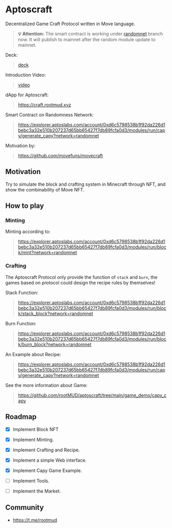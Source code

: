 # Aptoscraft

Decentralized Game Craft Protocol written in Move language.

> **💡 Attention:** The smart contract is working under [randomnet](https://github.com/aptos-labs/aptos-core/tree/randomnet) branch now. It will publish to mainnet after the random module update to mainnet.

Deck:

> [deck](./deck.pdf)

Introduction Video:

> [video](https://youtu.be/fB8_fVEyo1k)

dApp for Aptoscraft:

> https://craft.rootmud.xyz

Smart Contract on Randomness Network:

> https://explorer.aptoslabs.com/account/0xd6c5798538b1f92da226d1bebc3a32e510b207237d65bb65427f7db89fcfa0d3/modules/run/capy/generate_capy?network=randomnet

Motivation by: 

> https://github.com/movefuns/movecraft
## Motivation

Try to simulate the block and crafting system in Minecraft through NFT, and show the combinability of Move NFT.

## How to play

### Minting

Minting according to:

> https://explorer.aptoslabs.com/account/0xd6c5798538b1f92da226d1bebc3a32e510b207237d65bb65427f7db89fcfa0d3/modules/run/block/mint?network=randomnet
### Crafting

 The Aptoscraft Protocol only provide the function of `stack` and `burn`, the games based on protocol could design the recipe rules by themselves!

Stack Function:

> https://explorer.aptoslabs.com/account/0xd6c5798538b1f92da226d1bebc3a32e510b207237d65bb65427f7db89fcfa0d3/modules/run/block/stack_block?network=randomnet

Burn Function:

> https://explorer.aptoslabs.com/account/0xd6c5798538b1f92da226d1bebc3a32e510b207237d65bb65427f7db89fcfa0d3/modules/run/block/burn_block?network=randomnet

An Example about Recipe:

> https://explorer.aptoslabs.com/account/0xd6c5798538b1f92da226d1bebc3a32e510b207237d65bb65427f7db89fcfa0d3/modules/run/capy/generate_capy?network=randomnet

See the more information about Game: 

> https://github.com/rootMUD/aptoscraft/tree/main/game_demo/capy_capy

## Roadmap

- [x] Implement Block NFT
- [x] Implement Minting.
- [x] Implement Crafting and Recipe.
- [x] Implement a simple Web interface.
- [x] Implement Capy Game Example.
- [ ] Implement Tools.
- [ ] Implement the Market. 


## Community

* https://t.me/rootmud


